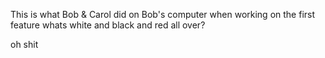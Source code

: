 This is what Bob & Carol did on Bob's computer when working on the first feature
whats white and black and red all over?

oh shit
